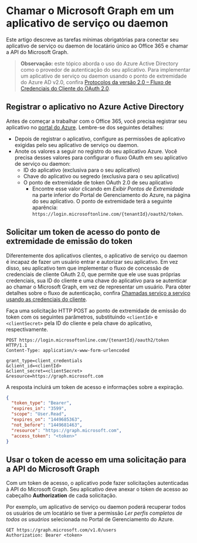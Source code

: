# <a name="call-microsoft-graph-in-a-service-or-daemon-app"></a>Chamar o Microsoft Graph em um aplicativo de serviço ou daemon

Este artigo descreve as tarefas mínimas obrigatórias para conectar seu aplicativo de serviço ou daemon de locatário único ao Office 365 e chamar a API do Microsoft Graph.

> **Observação:** este tópico aborda o uso do Azure Active Directory como o provedor de autenticação do seu aplicativo. Para implementar um aplicativo de serviço ou daemon usando o ponto de extremidade do Azure AD v2.0, confira <a href="https://azure.microsoft.com/en-us/documentation/articles/active-directory-v2-protocols-oauth-client-creds/" target="_newtab">Protocolos da versão 2.0 – Fluxo de Credenciais do Cliente do OAuth 2.0</a>.

## <a name="register-the-application-in-azure-active-directory"></a>Registrar o aplicativo no Azure Active Directory

Antes de começar a trabalhar com o Office 365, você precisa registrar seu aplicativo no [portal do Azure](https://portal.azure.com). Lembre-se dos seguintes detalhes:

- Depois de registrar o aplicativo, configure as permissões de aplicativo exigidas pelo seu aplicativo de serviço ou daemon.
- Anote os valores a seguir no registro do seu aplicativo Azure. Você precisa desses valores para configurar o fluxo OAuth em seu aplicativo de serviço ou daemon:
    * ID do aplicativo (exclusiva para o seu aplicativo)
    * Chave do aplicativo ou segredo (exclusiva para o seu aplicativo)
    * O ponto de extremidade de token OAuth 2.0 de seu aplicativo
      * Encontre esse valor clicando em *Exibir Pontos de Extremidade* na parte inferior do Portal de Gerenciamento do Azure, na página do seu aplicativo. O ponto de extremidade terá a seguinte aparência: `https://login.microsoftonline.com/{tenantId}/oauth2/token`.

## <a name="request-an-access-token-from-the-token-issuing-endpoint"></a>Solicitar um token de acesso do ponto de extremidade de emissão do token

Diferentemente dos aplicativos clientes, o aplicativo de serviço ou daemon é incapaz de fazer um usuário entrar e autorizar seu aplicativo. Em vez disso, seu aplicativo tem que implementar o fluxo de concessão de credenciais de cliente OAuth 2.0, que permite que ele use suas próprias credenciais, sua ID do cliente e uma chave do aplicativo para se autenticar ao chamar o Microsoft Graph, em vez de representar um usuário. Para obter detalhes sobre o fluxo de autenticação, confira [Chamadas serviço a serviço usando as credenciais do cliente](https://msdn.microsoft.com/en-us/library/azure/dn645543.aspx).

Faça uma solicitação HTTP POST ao ponto de extremidade de emissão do token com os seguintes parâmetros, substituindo `<clientId>` e `<clientSecret>` pela ID do cliente e pela chave do aplicativo, respectivamente.

```http
POST https://login.microsoftonline.com/{tenantId}/oauth2/token HTTP/1.1
Content-Type: application/x-www-form-urlencoded

grant_type=client_credentials
&client_id=<clientId>
&client_secret=<clientSecret>
&resource=https://graph.microsoft.com
```

A resposta incluirá um token de acesso e informações sobre a expiração.

```json
{ 
  "token_type": "Bearer",
  "expires_in": "3599",
  "scope": "User.Read",
  "expires_on": "1449685363",
  "not_before": "1449681463",
  "resource": "https://graph.microsoft.com",
  "access_token": "<token>"
}
```

## <a name="use-the-access-token-in-a-request-to-the-microsoft-graph-api"></a>Usar o token de acesso em uma solicitação para a API do Microsoft Graph

Com um token de acesso, o aplicativo pode fazer solicitações autenticadas à API do Microsoft Graph. Seu aplicativo deve anexar o token de acesso ao cabeçalho **Authorization** de cada solicitação.

Por exemplo, um aplicativo de serviço ou daemon poderá recuperar todos os usuários de um locatário se tiver a permissão *Ler perfis completos de todos os usuários* selecionada no Portal de Gerenciamento do Azure. 

```http
GET https://graph.microsoft.com/v1.0/users
Authorization: Bearer <token>
```
